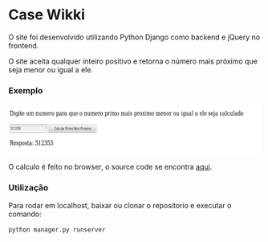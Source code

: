 # Case Wikki

O site foi desenvolvido utilizando Python Django como backend e jQuery no frontend.

O site aceita qualquer inteiro positivo e retorna o número mais próximo que seja menor ou igual a ele.

### Exemplo
<img src="https://github.com/grmano/prime/blob/master/example.png" height="100">

O calculo é feito no browser, o source code se encontra [aqui].

[aqui]: https://github.com/grmano/prime/blob/master/closest_prime/static/closest_prime.js 

### Utilização

Para rodar em localhost, baixar ou clonar o repositorio e executar o comando:

```sh
python manager.py runserver
```



